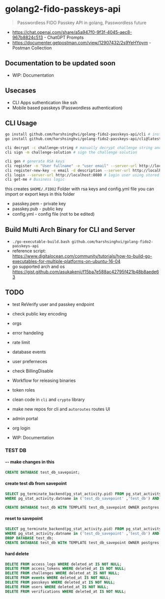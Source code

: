 # golang2-fido-passkeys-api

> Passwordless FIDO Passkey API in golang, Passwordless future

- <https://chat.openai.com/share/a5a947f0-9f3f-4045-aec8-967b8824c513> - ChatGPT Prompts
- <https://documenter.getpostman.com/view/12907432/2s9YeHYpym> - Postman Collection

## Documentation to be updated soon

- WIP: Documentation

## Usecases

- CLI Apps suthentication like ssh
- Mobile based passkeys (Passwordless authentication)

## CLI Usage

```bash
go install github.com/harshsinghvi/golang-fido2-passkeys-api/cli # install locally after cloning
go install github.com/harshsinghvi/golang-fido2-passkeys-api/cli@latest # install directly

cli decrypt -c challenge-string # manually decrypt challenge string and solve manually too
cli sign -m challenge-solution # sign the challenge solution

cli gen # generate RSA keys
cli register -n "User fullname" -e "user email" --server-url http://localhost:8080 # register user with previously generated rsa keys and verify challenge
cli register-new-key -e email -d description --server-url http://localhost:8080 # add key to user account
cli login --server-url http://localhost:8080 # login user using stored keys
cli get-me # Business logic
```

this creates `$HOME/.FIDO2` Folder with rsa keys and config.yml file
you can import or export keys in this folder

- passkey.pem - private key
- passkey.pub - public key
- config.yml -  config file (not to be edited)

## Build Multi Arch Binary for CLI and Server

- `./go-executable-build.bash github.com/harshsinghvi/golang-fido2-passkeys-api`
- reference script: <https://www.digitalocean.com/community/tutorials/how-to-build-go-executables-for-multiple-platforms-on-ubuntu-16-04>
- go supported arch and os <https://gist.github.com/asukakenji/f15ba7e588ac42795f421b48b8aede63>

## TODO

- test ReVerify user and passkey endpoint
- check public key encoding

- orgs

- error handeling
- rate limit
- database events
- user preferneces
- check BillingDisable

- Workflow for releasing binaries
- token roles
- clean code in `cli` and `crypto` library

- make new repos for cli and `autoroutes` routes
UI
- admin portal
- org login
- WIP: Documentation

### TEST DB

#### -- make changes in this

```sql
CREATE DATABASE test_db_savepoint; 
```

#### create test db from savepoint

```sql
SELECT pg_terminate_backend(pg_stat_activity.pid) FROM pg_stat_activity 
WHERE pg_stat_activity.datname in ('test_db_savepoint' ,'test_db') AND pid <> pg_backend_pid();

CREATE DATABASE test_db WITH TEMPLATE test_db_savepoint OWNER postgres;
```

#### reset to savepoint

```sql
SELECT pg_terminate_backend(pg_stat_activity.pid) FROM pg_stat_activity 
WHERE pg_stat_activity.datname in ('test_db_savepoint' ,'test_db') AND pid <> pg_backend_pid();
DROP DATABASE test_db;
CREATE DATABASE test_db WITH TEMPLATE test_db_savepoint OWNER postgres;
```

#### hard delete

```sql
DELETE FROM access_logs WHERE deleted_at IS NOT NULL;
DELETE FROM access_tokens WHERE deleted_at IS NOT NULL;
DELETE FROM challenges WHERE deleted_at IS NOT NULL;
DELETE FROM events WHERE deleted_at IS NOT NULL;
DELETE FROM passkeys WHERE deleted_at IS NOT NULL;
DELETE FROM users WHERE deleted_at IS NOT NULL;
DELETE FROM verifications WHERE deleted_at IS NOT NULL;
```
